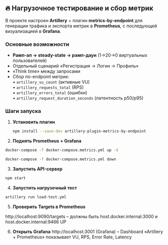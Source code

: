 ## 🔥 Нагрузочное тестирование и сбор метрик

В проекте настроен **Artillery** + плагин **metrics-by-endpoint** для генерации трафика и экспорта метрик в **Prometheus**, с последующей визуализацией в **Grafana**.

### Основные возможности

- **Рамп-ап → steady-state → рамп-даун** (1→20→0 виртуальных пользователей)
- Отдельный сценарий «Регистрация → Логин → Профиль»
- «Think time» между запросами
- Сбор по-endpoint метрик:  
  • `artillery_vu_count` (активные VU)  
  • `artillery_requests_total` (RPS)  
  • `artillery_errors_total` (ошибки)  
  • `artillery_request_duration_seconds` (латентность p50/p95)

### Шаги запуска

1. **Установить плагин**

   ```bash
   npm install --save-dev artillery-plugin-metrics-by-endpoint

   ```

2. **Поднять Prometheus + Grafana**

```bash
docker-compose -f docker-compose.metrics.yml up -d

docker-compose -f docker-compose.metrics.yml down
```

3. **Запустить API-сервер**

```bash
npm start
```

4. **Запустить нагрузочный тест**

```bash
artillery run load-test.yml
```

5. **Проверить Targets в Prometheus**

http://localhost:9090/targets
– должны быть host.docker.internal:3000 и host.docker.internal:9466 UP

6. **Открыть Grafana**
   http://localhost:3001 (Grafana)
   – Dashboard «Artillery + Prometheus» показывает VU, RPS, Error Rate, Latency
